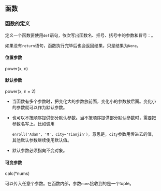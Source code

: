 ## 函数

### 函数的定义

定义一个函数要使用`def`语句，依次写出函数名、括号、括号中的参数和冒号：。

如果没有`return`语句，函数执行完毕后也会返回结果，只是结果为`None`。

#### 位置参数

power\(x, n\)

#### 默认参数

power\(x, n = 2\)

* 当函数有多个参数时，把变化大的参数放前面，变化小的参数放后面。变化小的参数就可以作为默认参数。

* 也可以不按顺序提供部分默认参数。当不按顺序提供部分默认参数时，需要把参数名写上。比如调用

  `enroll('Adam', 'M', city='Tianjin')`，意思是，`city`参数用传进去的值，其他默认参数继续使用默认值。

* 默认参数必须指向不变对象。

#### 可变参数

calc\(\*nums\)

可以传入任意个参数。在函数内部，参数`nums`接收到的是一个tuple。



